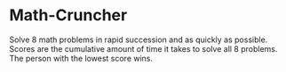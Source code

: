 # Math-Cruncher
Solve 8 math problems in rapid succession and as quickly as possible. Scores are the cumulative amount of time it takes to solve all 8 problems. The person with the lowest score wins.
